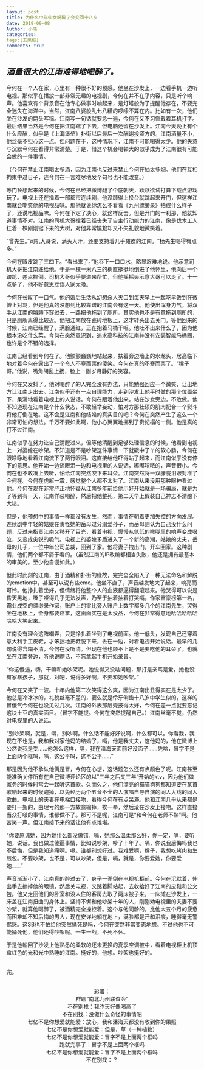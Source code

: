 ```yaml
---
layout: post
title: 为什么中年仙女喝醉了会变回十八岁
date: 2019-09-08
Author: 小落
categories:
tags:[五黑框]
comments: true
---
```



*酒量很大的江南难得地喝醉了。*<br>
---
今何在一个人在家，心里有一种很不好的预感。他坐在沙发上，一边看手机一边听电视。那似乎在播放一部非常无趣的电视剧，今何在并不在乎内容，只是听个响声。他喜欢有个背景音在他专心做事时响起来，是灯塔般为了提醒他存在，不要完全迷失在海洋中。当然，江南八婆般乱七八糟的啰嗦不算在内。比如有一次，他们坐在沙发的两头写稿。江南写一句话就要念一遍，今何在又不习惯戴着耳机打字。最后结果当然是今何在把江南踹了下去，但电脑还留在沙发上。江南今天晚上有个什么应酬，似乎是《上海堡垒》扑街以后最后一次酬谢投资方的。江南酒量不小，他丝毫不担心这一点。但问题在于，这种情况下，江南不可能喝得太少。他的失意与沉默今何在看得非常清楚。于是，借这个机会喝顿大的似乎成为了江南很有可能会做的一件事情。<br>

（今何在禁止江南喝太多酒，因为江南也反过来禁止今何在抽太多烟。他们在互相拘束中过日子，连今何在一言难尽地发个句号也不能改变。）<br>

等门铃想起来的时候，今何在已经把微博翻了个底朝天，跃跃欲试打算下载点游戏玩了。电视上还在播着一部都市连续剧，他没顾得上换台就跳起来开门，但这样江南就会嘲笑他的电视品味。那他就说你怎么不看看《九州缥缈录》拍成什么样子了，还说电视品味。今何在下定了决心，就这样反击。但是开门的一刹那，他就知道事情不对。江南的司机大哥撑着已经丧失了自主行动能力的江南，像是伐木工人扛着一棵刚刚锯下来的大树，对他非常尴尬却又不失礼貌地微笑着。<br>

“曾先生。”司机大哥说，满头大汗，还要支持着几乎瘫痪的江南。“杨先生喝得有点多。”<br>

今何在眼皮跳了三四下。“看出来了。”他吞下一口口水，略显艰难地说。他示意司机大哥把江南递给他。于是一棵一米八三的树直挺挺地倒进了他怀里，他向后一个踉跄，差点摔倒。司机大哥似乎要进来帮忙，但他摇摇头示意大哥可以走了。十一点多了，他不好意思耽误人家太晚。<br>

今何在长叹了一口气。他的婚后生活从幻想杀人灭口到每天早上一起吃早饭到在微博上对骂，但是他真的没想到比较靠谱的江南会有这一天。他使出浑身力气，将双手从江南的胳膊下穿过去，一路把他拖到了厕所。其实他也不是有意拖到厕所的，只是厕所离得比较近。他把江南放在瓷砖地板上，这才转头出去关门。等他回来的时候，江南已经醒了，满脸通红，正在抱着马桶干呕。他吐不出来什么了，因为他根本没吃什么菜。今何在突然意识到，追求高科技的江南并没有安装智能马桶圈，也许是个不错的选择。<br>

江南已经看到今何在了。他颤颤巍巍地站起来，扶着旁边墙上的水龙头，居高临下地对着今何在露出了一个令人不寒而栗的傻笑。今何在真的不寒而栗了。“猴子哥。”他说，嘴角胡乱上扬，脸上一副岁月静好的笑容。<br>

今何在又发抖了。他对喝醉了的人完全没有办法，只能勉强回应一个微笑，让出地方让江南走出去。江南似乎还有一点自理能力，走到沙发上他平时做的那个位置坐下，呆滞地看着电视上的人说话。今何在跟着他出来，站在沙发旁边，不敢做。他不知道现在江南是个什么状态，不敢轻举妄动，怕对方那壮硕的肌肉配合一个熨斗将他打倒在地。这不会是江南和他结婚的真实目的吧？今何在突然产生了这么一个非常可怕的想法。千万不要如此啊，他小心翼翼地挪到了贵妃榻的一侧。他是真的打不过江南。<br>

江南似乎在努力让自己清醒过来，但等他清醒到足够处理信息的时候，他看到电视上一对婆媳在吵架。不知道是不是吵架这件事情一下就戳中了丫的软心肠，今何在眼睁睁地看着江南流下了两行眼泪。这直接给他吓得站了起来，而江南似乎没有停下的意思。他开始一边流眼泪一边和电视里的人说话，嘟嘟哝哝的，声音很小。今何在也不敢凑上去听，怕给江南突然咬下来耳朵。江南突然将一双朦胧泪眼对准了今何在。今何在虎躯一震，感觉整个人都不太对了。江南从来没用那种眼神看过他。今何在现在非常严正地怀疑从江南多年前给他示好开始就是一场骗局，就是为了等到有一天，江南佯装喝醉，然后把他整死，第二天早上假装自己神志不清酿下大错。<br>

但是，他预想中的事情一样都没有发生，然而，事情在朝着更加失控的方向发展。连续剧中年轻的姑娘在责怪她的岳母过分溺爱孙子，而岳母则认为自己没什么问题，反过来指责江南又移开了目光，看着电视，慢慢从低低的喉咙里的响声变成啜泣，又变成尖锐的吸气。电视上的婆媳矛盾进入了一个新的高潮，姑娘的丈夫，岳母的儿子，一位中年公司总裁，回到了家。他将妻子拽出门，开车回家。这种剧情，他们两个都不屑于看的。（虽然江南的IP改编都相当失败，他还是拥有最基本的审美的。至少他自诩如此。）<br>

但此时此刻的江南，由于酒精和扑街的缘故，完完全全陷入了一种无法命名和解脱的emotion中，甚至可以说有些emo。他坐不直了，声音越发地大了起来，响亮而可怜。他挣扎着坐好，但情绪将他整个人的血液都逼得翻滚起来。他哭得可以说是昏天黑地，嗓子哑得几乎无法发声，乃至于抽着抽着打哭嗝。作家富豪榜第一名，霸业成空的缥缈录作家，账户上的零比旁人账户上数字都多几个的江南先生，哭得坐在地板上，全身都要痉挛，这画面实在是太没品，今何在非常得意地哈哈哈哈哈哈哈大笑起来。<br>

江南没有理会这阵嘲弄，只是挣扎着坐到了电视前面。他一低头，发现自己还穿着意大利手工皮鞋，才笨拙地把鞋脱下来，丢在一边，对着电视开始说话。最早的几句说得含糊不清，今何在没听清。但现在他也顾不上是不是要吃他的耳朵了，也就坐在江南旁边，听他说瞎话，不忘拿起手机开始录音。<br>

“你这傻逼，嗨，干嘛和她吵架呢。她说得又没啥问题，那打是亲骂是爱，她也没有家暴孩子，那就，对吧，说得多好啊，不要和她吵架。”<br>

今何在又笑了一波。十年内他第二次笑得这么爽，因为江南出丑得实在是太少了。他总是冷冰冰的，礼貌丝毫不差的，要么就是伶牙俐齿十八岁中学生似的，这样的冒傻气今何在也没见过几次。江南的外表那层壳披得太好，今何在差一点就要忘记这块土豆的真实面目。（冒字不能提。今何在突然提醒自己。）江南丝毫不觉，仍然对电视里的人说话。<br>

“别吵架啊，就是，嗝，别吵啊。什么话不能好好说啊，什么都可以。你看我，我现在不也是，我和我对家他妈的结婚了，嗝，他是我丈夫，这他妈的，他在微博上公然说我是受……他怎么这样，嗝，我在潘海天面前好没面子……凭啥，冒字不是上面两个框吗，嗝，这公平吗，这不公平……”<br>

那是因为他不承认他俩是冒，今何在心想，这话题怎么还有点颜色了呢。江南甚至能准确关停所有在自己微博评论区的以”三年之后又三年“开始的ktv，因为他们做家务的时候时常会一起听这首歌。久而久之，他们漂亮的猫猫狗狗都知道要在某首歌响起来的时候跑掉，以免经历两个五音不全的人演唱自导自演的同人大戏的同人歌曲。电视上的夫妻在电梯口接吻，看得今何在有点呆滞。他和江南几乎从来都是要打一架的，由理亏的那一方故意输掉，挨一拳，然后滚在沙发上接吻。这样直接当众打啵的事情，谁都做不了。那可不是呢，江南可是“和今何在老师不熟”啊。他苦笑一声。但江南接下来的话让他有点难堪。<br>

“你要原谅她，因为她什么都没做错。嗝，她那么温柔那么好，你一定，嗝，要听她，说话。我也做过傻逼事情，比如说吵架，吵了十年了。嗝，你说我后悔吗我也不后悔，但是我知道痛啊。嗝。谁都别想好过。我难受啊，猴子，我想吃烤肉和生煎包。不要吵架，也不是，可以吵架，但是，嗝，就是，你要爱她，你要爱她……”<br>

声音渐渐小了，江南真的醉过去了，身子一歪倒在电视机柜前。今何在沉默着，伸出手去摘掉他的眼镜，然后关电视，又踮着脚站起，去收拾好了江南的皮鞋和公文包。他又走回他们的卧室和没人住的客房去取了两床被子来，一床摊在沙发上，一床盖在江南扭曲的身体上。坚持不懈和他吵架十年的人，刚刚劝电视里的夫妻不要吵架，就算他喝醉了，被酒精完全操控着。这个与他同龄的，比他大五个月的疲惫而困难却不知后悔的男人，现在安详地躺在地上，满脸都是汗和泪痕，睡得毫无警惕感。这SB也不怕给他突然捅死是吗，今何在突然非常变态地想。不过他也不可能捅死他，他们还得吵架呢。一生一战，不死不休。<br>

于是他躺回了沙发上他熟悉的柔软的还未更换的夏季空调被中，看着电视柜上机顶盒红色的光和光中熟睡的江南。挺好的，他想。吵架也挺好的。<br><br>

完。<br><br>

<center>彩蛋：<br>
群聊“南北九州联谊会”<br>
不在别找：我昨天好像喝高了<br>
不在别找：没做什么奇怪的事情吧<br>
七亿不是你想爱就能爱：放心，我和潘海天都没有收到你的果照<br>
七亿不是你想爱就能爱：但是，草（一种植物）<br>
七亿不是你想爱就能爱：冒字不是上面两个框吗<br>
跑就完事了：冒字不是上面两个框吗<br>
七亿不是你想爱就能爱：冒字不是上面两个框吗<br>
不在别找：？<br></center>
